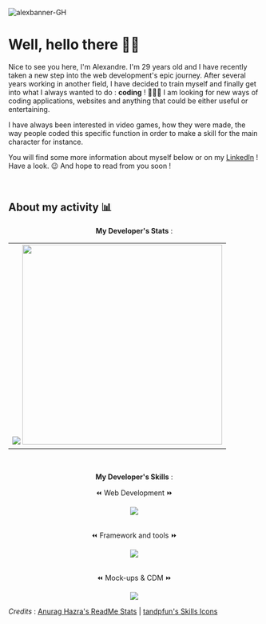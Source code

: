 ![alexbanner-GH](https://github.com/user-attachments/assets/0b1b876b-e3c9-47e7-83be-7486e4beb7fe)

# Well, hello there 👋🏻 

Nice to see you here, I'm Alexandre. I'm 29 years old and I have recently taken a new step into the web development's epic journey.
After several years working in another field, I have decided to train myself and finally get into what I always wanted to do : **coding** ! 👨🏻‍💻
I am looking for new ways of coding applications, websites and anything that could be either useful or entertaining.

I have always been interested in video games, how they were made, the way people coded this specific function in order to make a skill for the main character for instance.

You will find some more information about myself below or on my [LinkedIn](https://www.linkedin.com/in/alexandre-leote/) ! Have a look. 😉
And hope to read from you soon !

<br>

## About my activity 📊
<div align="center">
  <p align="center"><strong>My Developer's Stats</strong> :</p>
  <table>
    <tbody>
      <td>
        <img src="https://github-readme-stats.vercel.app/api?username=alexandreleote&theme=algolia&show_icons=true" witdh="250">
        <img src="https://github-readme-stats.vercel.app/api/top-langs/?username=alexandreleote&theme=algolia&layout=compact" width="400">
      </td>
    </tbody>
  </table>
</div>

<br>
<div align="center">
  <p align="center"><strong>My Developer's Skills</strong> :</p>
  <p align="center"> ⏪ Web Development ⏩ </p>
  <a href="https://skillicons.dev">
    <img src="https://skillicons.dev/icons?i=html,css,js,php" />
  </a>
  <br>
  <br>
  <p align="center"> ⏪ Framework and tools ⏩ </p>
  <a href="https://skillicons.dev">
    <img src="https://skillicons.dev/icons?i=vscode,git,github,symfony" />
  </a>
  <br>
  <br>
  <p align="center"> ⏪ Mock-ups & CDM ⏩ </p>
  <a href="https://skillicons.dev">
    <img src="https://skillicons.dev/icons?i=figma" />
  </a>
</div>





_Credits_ : [Anurag Hazra's ReadMe Stats](https://github.com/anuraghazra/github-readme-stats?tab=readme-ov-file#all-demos) | [tandpfun's Skills Icons](https://github.com/tandpfun/skill-icons#icons-list)

<!-- ## Hi there 👋

I won't say the line, I promise... Maybe I will... 

Anyway, I'm Alexandre, I'm 29 years old and fairly new to the world of coding. I always wanted to become a full time developer and as of today I have started my training in order to be a real asset in the future.
I am learning several languages at the moment but for now I am at ease with some of them below.
<p align="center">
  <a href="https://skillicons.dev">
    <img src="https://skillicons.dev/icons?i=html,css,js,php" />
  </a>
</p>
![alexbanner_Plan de travail](https://github.com/user-attachments/assets/633f7c80-0a26-4357-a980-72298aba9bf9)
I live in France, was born in Alsace, Mulhouse and now I live in Strasbourg for the moment.
During my freetime I tend to spend it between visiting my family, seeing my friends but also playing board games as well as video games.
If you give me the possibility to talk about RPGs, I might spend a lot of time talking about Final Fantasy... Up to you ! 
<!--
**alexandreleote/AlexandreLeote** is a ✨ _special_ ✨ repository because its `README.md` (this file) appears on your GitHub profile.

Here are some ideas to get you started:

- 🔭 I’m currently working on ...
- 🌱 I’m currently learning ...
- 👯 I’m looking to collaborate on ...
- 🤔 I’m looking for help with ...
- 💬 Ask me about ...
- 📫 How to reach me: ...
- 😄 Pronouns: ...
- ⚡ Fun fact: ...
-->
